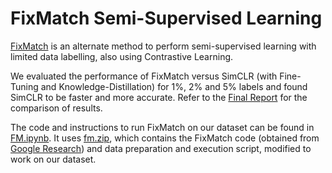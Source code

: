 # FixMatch Semi-Supervised Learning

[FixMatch](https://arxiv.org/abs/2001.07685) is an alternate method to perform semi-supervised learning with limited data labelling, also using Contrastive Learning.

We evaluated the performance of FixMatch versus SimCLR (with Fine-Tuning and Knowledge-Distillation) for 1%, 2% and 5% labels and found SimCLR to be faster and more accurate. Refer to the [Final Report](/docs/Final%20Report.pdf) for the comparison of results.

The code and instructions to run FixMatch on our dataset can be found in [FM.ipynb](FM.ipynb). It uses [fm.zip](fm.zip), which contains the FixMatch code (obtained from [Google Research](https://github.com/google-research/fixmatch/tree/dberth-tf2)) and data preparation and execution script, modified to work on our dataset.


